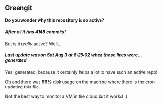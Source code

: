## Greengit

#### Do you wonder why this repository is so active?

##### After all it has 4148 commits!

But is it *really* active? Well...

##### Last update was on Sat Aug 3 at 6:25:02 when those lines were... generated

Yes, generated, because it certainly helps a lot to have such an active repo!

Oh and there was **96%** disk usage on the machine
where there is the cron updating this file.

Not the best way to monitor a VM in the cloud but it works! :)
